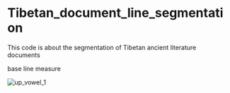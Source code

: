# Tibetan_document_line_segmentation
This code is about the segmentation of Tibetan ancient literature documents

base line measure


![up_vowel_1](https://github.com/LIUHUAMING888999/Tibetan_document_line_segmentation/assets/30866590/7d8b444a-00e1-4792-9a5f-2815e371dbcf)
